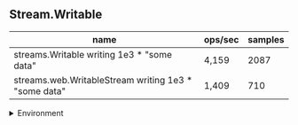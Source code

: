 ## Stream.Writable

|name|ops/sec|samples|
|-|-|-|
|streams.Writable writing 1e3 * "some data"|4,159|2087|
|streams.web.WritableStream writing 1e3 * "some data"|1,409|710|


<details>
<summary>Environment</summary>

* __Machine:__ linux x64 | 4 vCPUs | 7.6GB Mem
* __Run:__ Thu Sep 04 2025 19:28:42 GMT+0000 (Coordinated Universal Time)
* __Node:__ `v18.0.0`
</details>

<!--
{"environment":{"platform":"linux","arch":"x64","cpus":4,"totalMemory":7.597843170166016},"benchmarks":[{"name":"streams.Writable writing 1e3 * \"some data\"","samples":2087,"opsSec":4159.847234623253},{"name":"streams.web.WritableStream writing 1e3 * \"some data\"","samples":710,"opsSec":1409.6815763207105}]}-->
